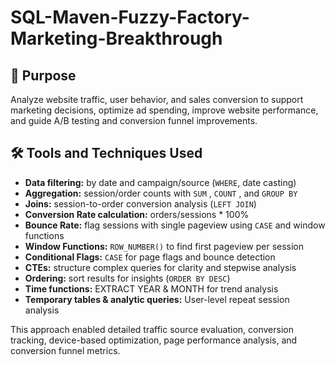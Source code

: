 # SQL-Maven-Fuzzy-Factory-Marketing-Breakthrough

## 🧠 Purpose
Analyze website traffic, user behavior, and sales conversion to support marketing decisions, optimize ad spending, improve website performance, and guide A/B testing and conversion funnel improvements.

## 🛠️ Tools and Techniques Used
- **Data filtering:** by date and campaign/source (`WHERE`, date casting)
- **Aggregation:** session/order counts with `SUM` , `COUNT` , and `GROUP BY`
- **Joins:** session-to-order conversion analysis (`LEFT JOIN`)
- **Conversion Rate calculation:** orders/sessions * 100%
- **Bounce Rate:** flag sessions with single pageview using `CASE` and window functions
- **Window Functions:** `ROW_NUMBER()` to find first pageview per session
- **Conditional Flags:** `CASE` for page flags and bounce detection
- **CTEs:** structure complex queries for clarity and stepwise analysis
- **Ordering:** sort results for insights (`ORDER BY DESC`)
- **Time functions:** EXTRACT YEAR & MONTH for trend analysis
- **Temporary tables & analytic queries:** User-level repeat session analysis

This approach enabled detailed traffic source evaluation, conversion tracking, device-based optimization, page performance analysis, and conversion funnel metrics.
